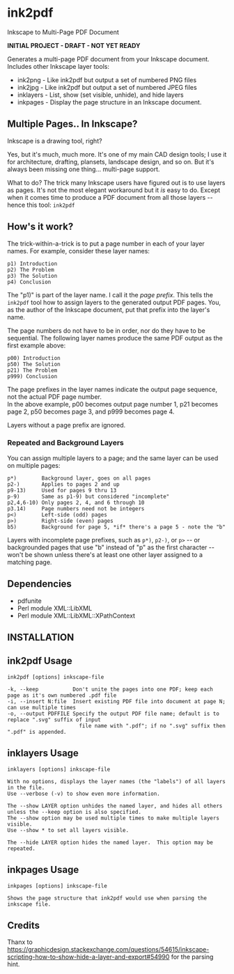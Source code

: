 # ink2pdf
Inkscape to Multi-Page PDF Document

**INITIAL PROJECT - DRAFT - NOT YET READY**

Generates a multi-page PDF document from your Inkscape document.
Includes other Inkscape layer tools:

-  ink2png   - Like ink2pdf but output a set of numbered PNG files
-  ink2jpg   - Like ink2pdf but output a set of numbered JPEG files
-  inklayers - List, show (set visible, unhide), and hide layers
-  inkpages  - Display the page structure in an Inkscape document.

## Multiple Pages.. In Inkscape?

Inkscape is a drawing tool, right?  

Yes, but it's much, much more.  It's one of my main CAD design tools;
I use it for architecture, drafting, plansets, landscape design, and
so on.  But it's always been missing one thing... multi-page support.

What to do? The trick many Inkscape users have figured out is to 
use layers as pages.  It's not the most elegant workaround but
it *is* easy to do.  Except when it comes time to produce
a PDF document from all those layers -- hence this tool: `ink2pdf`

## How's it work?

The trick-within-a-trick is to put a page number in each of
your layer names.  For example, consider these layer names:

    p1) Introduction
    p2) The Problem
    p3) The Solution
    p4) Conclusion

The "p1)" is part of the layer name.  I call it the *page prefix*.
This tells the `ink2pdf` tool how to assign layers to the generated output PDF pages.
You, as the author of the Inkscape document, put that prefix into the layer's name.

The page numbers do not have to be in order, nor do they have to be sequential.
The following layer names produce the same PDF output as the first example above:

    p00) Introduction
    p50) The Solution
    p21) The Problem
    p999) Conclusion

The page prefixes in the layer names indicate the output page sequence, not the actual PDF page number.  
In the above example, p00 becomes output page number 1, p21 becomes page 2,
p50 becomes page 3, and p999 becomes page 4.

Layers without a page prefix are ignored.

### Repeated and Background Layers

You can assign multiple layers to a page; and the same layer can be used on multiple pages:

    p*)        Background layer, goes on all pages
    p2-)       Applies to pages 2 and up
    p9-13)     Used for pages 9 thru 13
    p-9)       Same as p1-9) but considered "incomplete"
    p2,4,6-10) Only pages 2, 4, and 6 through 10
    p3.14)     Page numbers need not be integers
    p<)        Left-side (odd) pages
    p>)        Right-side (even) pages 
    b5)        Background for page 5, *if* there's a page 5 - note the "b"
    
Layers with incomplete page prefixes, such as `p*)`, `p2-)`, or `p>` --
or backgrounded pages that use "b" instead of "p" as the first character --
won't be shown unless there's at least one other layer assigned
to a matching page.

## Dependencies

* pdfunite
* Perl module XML::LibXML
* Perl module XML::LibXML::XPathContext

## INSTALLATION

## ink2pdf Usage
```
ink2pdf [options] inkscape-file

-k, --keep           Don't unite the pages into one PDF; keep each page as it's own numbered .pdf file
-i, --insert N:file  Insert existing PDF file into document at page N; can use multiple times
-o, --output PDFFILE Specify the output PDF file name; default is to replace ".svg" suffix of input
                       file name with ".pdf"; if no ".svg" suffix then ".pdf" is appended.
```

## inklayers Usage
```
inklayers [options] inkscape-file

With no options, displays the layer names (the "labels") of all layers in the file.
Use --verbose (-v) to show even more information.

The --show LAYER option unhides the named layer, and hides all others unless the --keep option is also specified.
The --show option may be used multiple times to make multiple layers visible.
Use --show * to set all layers visible.

The --hide LAYER option hides the named layer.  This option may be repeated.

```

## inkpages Usage
```
inkpages [options] inkscape-file

Shows the page structure that ink2pdf would use when parsing the inkscape file.

```

## Credits

Thanx to https://graphicdesign.stackexchange.com/questions/54615/inkscape-scripting-how-to-show-hide-a-layer-and-export#54990 for the parsing hint.
